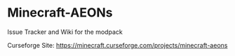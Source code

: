 # Minecraft-AEONs

Issue Tracker and Wiki for the modpack	

Curseforge Site: https://minecraft.curseforge.com/projects/minecraft-aeons	
